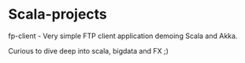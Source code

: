 Scala-projects
==============

fp-client - Very simple FTP client application demoing Scala and Akka.

Curious to dive deep into scala, bigdata and FX ;)
